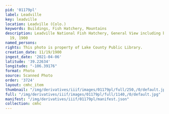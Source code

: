 ```yaml
---
pid: '01179pl'
label: Leadville
key: leadville
location: Leadville (Colo.)
keywords: Buildings, Fish Hatchery, Mountains
description: Leadville National Fish Hatchery, General View including buildings, November
  19, 1900
named_persons: 
rights: This photo is property of Lake County Public Library.
creation_date: 11/19/1900
ingest_date: '2021-04-06'
latitude: '39.22634'
longitude: "-106.39176"
format: Photo
source: Scanned Photo
order: '3724'
layout: cmhc_item
thumbnail: "/img/derivatives/iiif/images/01179pl/full/250,/0/default.jpg"
full: "/img/derivatives/iiif/images/01179pl/full/1140,/0/default.jpg"
manifest: "/img/derivatives/iiif/01179pl/manifest.json"
collection: cmhc
---
```

